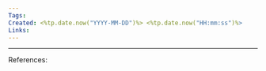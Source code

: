 ```yaml
---
Tags: 
Created: <%tp.date.now("YYYY-MM-DD")%> <%tp.date.now("HH:mm:ss")%>
Links:
---
```



---
References: